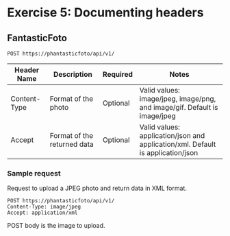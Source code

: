 # Exercise 5: Documenting headers

## FantasticFoto

`POST https://phantasticfoto/api/v1/`

Header Name | Description | Required | Notes
--- | --- | --- | ---
Content-Type | Format of the photo | Optional | Valid values: image/jpeg, image/png, and image/gif. Default is image/jpeg
Accept | Format of the returned data | Optional | Valid values: application/json and application/xml. Default is application/json

### Sample request

Request to upload a JPEG photo and return data in XML format.

```
POST https://phantasticfoto/api/v1/
Content-Type: image/jpeg
Accept: application/xml
```

POST body is the image to upload.
